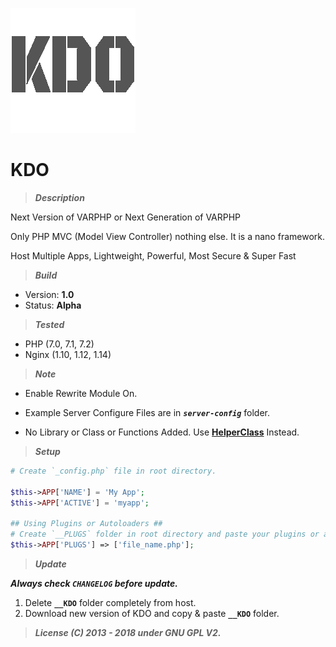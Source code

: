 ![KDO](_default/favicon.png?raw=true "KDO")
# KDO



> **_Description_**

Next Version of VARPHP or Next Generation of VARPHP

Only PHP MVC (Model View Controller) nothing else. It is a nano framework.

Host Multiple Apps, Lightweight, Powerful, Most Secure & Super Fast



> **_Build_**
- Version: **1.0**
- Status: **Alpha**



> **_Tested_**
- PHP (7.0, 7.1, 7.2)
- Nginx (1.10, 1.12, 1.14)



> **_Note_**

- Enable Rewrite Module On.

- Example Server Configure Files are in **_`server-config`_** folder.

- No Library or Class or Functions Added. 
Use <a href="https://github.com/krishnaTORQUE/HelperClass" target="_blank">**HelperClass**</a> Instead.



> **_Setup_**

```php
# Create `_config.php` file in root directory.

$this->APP['NAME'] = 'My App';
$this->APP['ACTIVE'] = 'myapp';

## Using Plugins or Autoloaders ##
# Create `__PLUGS` folder in root directory and paste your plugins or autoloads.
$this->APP['PLUGS'] => ['file_name.php'];
```



> **_Update_**

**_Always check `CHANGELOG` before update._**
1. Delete **`__KDO`** folder completely from host.
2. Download new version of KDO and copy & paste **`__KDO`** folder.



> **_License (C) 2013 - 2018 under GNU GPL V2._**
